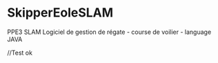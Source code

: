# SkipperEoleSLAM
PPE3 SLAM Logiciel de gestion de régate - course de voilier - language JAVA 

//Test ok
